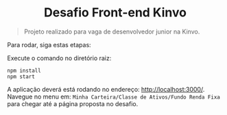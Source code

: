 <h1 align="center">Desafio Front-end Kinvo</h1>

 > Projeto realizado para vaga de desenvolvedor junior na Kinvo.

Para rodar, siga estas etapas:

Execute o comando no diretório raiz:
```
npm install
npm start
```

A aplicação deverá está rodando no endereço: <a href="http://localhost:3000/">http://localhost:3000/</a>.</br>
Navegue no menu em: `Minha Carteira/Classe de Ativos/Fundo Renda Fixa` para chegar até a página proposta no desafio.
